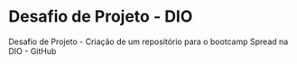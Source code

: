 # Desafio de Projeto - DIO
Desafio de Projeto - Criação de um repositório para o bootcamp Spread na DIO - GitHub
